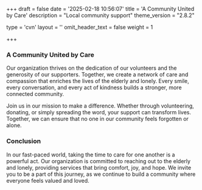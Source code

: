 +++
draft = false
date = '2025-02-18 10:56:07'
title = 'A Community United by Care'
description = "Local community support"
theme_version = "2.8.2"

type = 'cvn'
layout = ''
omit_header_text = false
weight = 1

+++

### A Community United by Care
Our organization thrives on the dedication of our volunteers and the generosity of our supporters. Together, we create a network of care and compassion that enriches the lives of the elderly and lonely. Every smile, every conversation, and every act of kindness builds a stronger, more connected community.<!--more-->

Join us in our mission to make a difference. Whether through volunteering, donating, or simply spreading the word, your support can transform lives. Together, we can ensure that no one in our community feels forgotten or alone.

### Conclusion
In our fast-paced world, taking the time to care for one another is a powerful act. Our organization is committed to reaching out to the elderly and lonely, providing services that bring comfort, joy, and hope. We invite you to be a part of this journey, as we continue to build a community where everyone feels valued and loved.